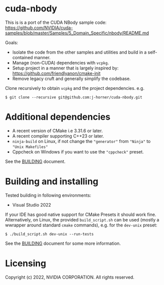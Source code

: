 # cuda-nbody

This is is a port of the CUDA NBody sample code:
https://github.com/NVIDIA/cuda-samples/blob/master/Samples/5_Domain_Specific/nbody/README.md

Goals:
- Isolate the code from the other samples and utilities and build in a self-contained manner.
- Manage (non-CUDA) dependencies with `vcpkg`.
- Setup project in a manner that is largely inspired by: https://github.com/friendlyanon/cmake-init
- Remove legacy cruft and generally simplify the codebase.

Clone recursively to obtain `vcpkg` and the project dependencies. e.g.

```
$ git clone --recursive git@github.com:j-horner/cuda-nbody.git
```
# Additional dependencies
- A recent version of CMake i.e 3.31.6 or later.
- A recent compiler supporting C++23 or later.
- `ninja-build` on Linux, if not change the `"generator"` from `"Ninja"` to `"Unix Makefiles"`
- Cppcheck on Windows if you want to use the `"cppcheck"` preset.

See the [BUILDING](BUILDING.md) document.

# Building and installing

Tested building in following environments:
  - Visual Studio 2022

If your IDE has good native support for CMake Presets it should work fine.
Alternatively, on Linux, the provided `build_script.sh` can be used (mostly a wwrapper around standard `cmake` commands), e.g. for the `dev-unix` preset:
```
$ ./build_script.sh dev-unix --run-tests
```

See the [BUILDING](BUILDING.md) document for some more information.

# Licensing

Copyright (c) 2022, NVIDIA CORPORATION. All rights reserved.
